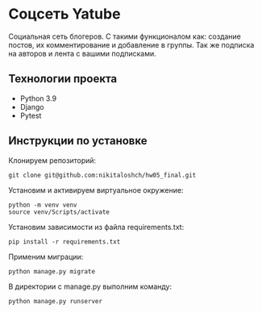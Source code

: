 # Соцсеть Yatube

Социальная сеть блогеров. 
С такими функционалом как: создание постов, их комментирование и добавление в группы. Так же подписка на авторов и лента с вашими подписками.

## Технологии проекта
- Python 3.9
- Django
- Pytest

## Инструкции по установке
Клонируем репозиторий:
```
git clone git@github.com:nikitaloshch/hw05_final.git
```

Установим и активируем виртуальное окружение:
```
python -m venv venv
source venv/Scripts/activate
```

Установим зависимости из файла requirements.txt:
```
pip install -r requirements.txt
```

Применим миграции:
```
python manage.py migrate
```

В директории с manage.py выполним команду:
```
python manage.py runserver
```

